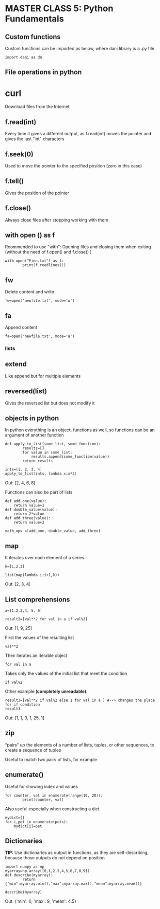 # MASTER CLASS 5: Python Fundamentals

## Custom functions 

Custom functions can be imported as below, where dani library is a .py file

	import dani as dn 

## File operations in python

# curl

Download files from the Internet

## f.read(int)

Every time it gives a different output, as f.read(int) moves the pointer and gives the last "int" characters

## f.seek(0)

Used to move the pointer to the specified position (zero in this case)

## f.tell()

Gives the position of the pointer

## f.close()

Always close files after stopping working with them

## with open () as f

Reommended to use "with": Opening files and closing them when exiting (without the need of f.open() and f.close() )

	with open("Finn.txt") as f:
    		print(f.readlines())

## fw

Delete content and write

	fw=open('newfile.txt', mode='w')

## fa

Append content

	fa=open('newfile.txt', mode='a')


### lists

## extend

Like append but for multiple elements


## reversed(list)

Gives the reversed list but does not modify it

## objects in python

In python everything is an object, functions as well, so functions can be an argument of another function

	def apply_to_list(some_list, some_function):
    		results=[]
    		for value in some_list:
        		results.append(some_function(value))
    		return results

	ints=[1, 2, 3, 4]
	apply_to_list(ints, lambda x:x*2)

Out:
	[2, 4, 6, 8]

Functions can also be part of lists

	def add_one(value):
	    return value+1
	def double_value(value):
	    return 2*value
	def add_three(value):
	    return value+3

	math_ops =[add_one, double_value, add_three]

## map

It iterates over each element of a series

	k=[1,2,3]

	list(map(lambda i:i+1,k))
	
Out:
	[2, 3, 4]


## List comprehensions

	a=[1,2,3,4, 5, 6]

	result2=[val**2 for val in a if val%2]

Out:
	[1, 9, 25]

First the values of the resulting list

	val**2

Then iterates an iterable object

	for val in a

Takes only the values of the initial list that meet the condition

	if val%2	

Other example **(completely unreadable)**:

	result3=[val**2 if val%2 else 1 for val in a ] #--> changes the place for if condition
	result3

Out:
	[1, 1, 9, 1, 25, 1] 

## zip

“pairs” up the elements of a number of lists, tuples, or other sequences, to create a sequence of tuples

Useful to match two pairs of lists, for example

## enumerate()

Useful for showing index and values

	for counter, val in enumerate(range(10, 20)):
        	print(counter, val)

Also useful especially when constructing a dict

	mydict={}
	for i,pet in enumerate(pets):
		mydict[i]=pet

## Dictionaries

**TIP:** Use dictionaries as output in functions, as they are self-describing, because those outputs do not depend on position

	import numpy as np
	myarray=np.array([0,1,2,3,4,5,6,7,8,9])
	def describe(myarray):
    		return {"min":myarray.min(),"max":myarray.max(),"mean":myarray.mean()}

	describe(myarray)

Out:
	{'min': 0, 'max': 9, 'mean': 4.5}
